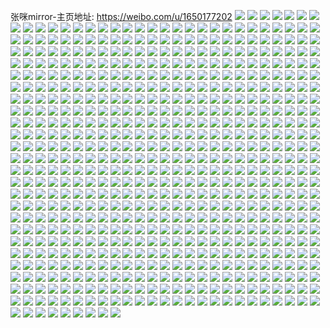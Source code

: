 张咪mirror-主页地址: https://weibo.com/u/1650177202 
![](https://wx4.sinaimg.cn/mw2000/625bb4b2gy1gant3ikqwoj21ez1w01kz.jpg) 
![](https://wx4.sinaimg.cn/mw2000/625bb4b2gy1gant3mh88pj20u01407wh.jpg) 
![](https://wx4.sinaimg.cn/mw2000/625bb4b2gy1gant3bm7nxj21o01907wj.jpg) 
![](https://wx4.sinaimg.cn/mw2000/625bb4b2gy1gant3e21v5j22tc2401kz.jpg) 
![](https://wx4.sinaimg.cn/mw2000/625bb4b2gy1gant3670hxj20u01401kx.jpg) 
![](https://wx4.sinaimg.cn/mw2000/625bb4b2gy1gant3l8vrsj22tc240e83.jpg) 
![](https://wx4.sinaimg.cn/mw2000/625bb4b2gy1gant3rhy2mj22402tchdu.jpg) 
![](https://wx4.sinaimg.cn/mw2000/625bb4b2gy1galnh8rumcj22402tcb2a.jpg) 
![](https://wx4.sinaimg.cn/mw2000/625bb4b2gy1gakn44q2a5j20u01401kx.jpg) 
![](https://wx4.sinaimg.cn/mw2000/625bb4b2gy1gakn45z1xsj20u01401kx.jpg) 
![](https://wx4.sinaimg.cn/mw2000/625bb4b2ly1gak8a4xv88j20u01407nj.jpg) 
![](https://wx4.sinaimg.cn/mw2000/625bb4b2ly1gak8a78uk4j22402tc7wi.jpg) 
![](https://wx4.sinaimg.cn/mw2000/625bb4b2ly1gaj4kv65gfj22402tcx6p.jpg) 
![](https://wx4.sinaimg.cn/mw2000/625bb4b2gy1gai5iz20ejj20u00u017c.jpg) 
![](https://wx4.sinaimg.cn/mw2000/625bb4b2gy1gai0nnxm2bj20zk1bftnn.jpg) 
![](https://wx4.sinaimg.cn/mw2000/625bb4b2gy1gai0m7nif0j21901o01kz.jpg) 
![](https://wx4.sinaimg.cn/mw2000/625bb4b2gy1gai0lwndycj21901o01ky.jpg) 
![](https://wx4.sinaimg.cn/mw2000/625bb4b2gy1gai0m0b13tj21901o01ky.jpg) 
![](https://wx4.sinaimg.cn/mw2000/625bb4b2gy1gai0mg94ogj21o0190qv5.jpg) 
![](https://wx4.sinaimg.cn/mw2000/625bb4b2gy1gai0mpg9rrj21o0190npd.jpg) 
![](https://wx4.sinaimg.cn/mw2000/625bb4b2gy1gai0n45p7mj21o0190e82.jpg) 
![](https://wx4.sinaimg.cn/mw2000/625bb4b2gy1gai0nk340fj21o0190kjm.jpg) 
![](https://wx4.sinaimg.cn/mw2000/625bb4b2gy1gai0nwzum6j20u0140kg6.jpg) 
![](https://wx4.sinaimg.cn/mw2000/625bb4b2gy1gagaksfqbxj20u00u0x1u.jpg) 
![](https://wx4.sinaimg.cn/mw2000/625bb4b2gy1gagal2ynokj22tc240x6p.jpg) 
![](https://wx4.sinaimg.cn/mw2000/625bb4b2gy1gagakmx6hfj20u00aw0vg.jpg) 
![](https://wx4.sinaimg.cn/mw2000/625bb4b2gy1gadvgoh3roj21o0190npd.jpg) 
![](https://wx4.sinaimg.cn/mw2000/625bb4b2gy1gadvgvne0fj22402tchdu.jpg) 
![](https://wx4.sinaimg.cn/mw2000/625bb4b2gy1gadvgy00fij20zk0zk4dn.jpg) 
![](https://wx4.sinaimg.cn/mw2000/625bb4b2gy1gactodlyj2j20u01t0kh0.jpg) 
![](https://wx4.sinaimg.cn/mw2000/625bb4b2gy1gactofqgjej20u01t0e6r.jpg) 
![](https://wx4.sinaimg.cn/mw2000/625bb4b2gy1gab9gy6lz9j21901904qq.jpg) 
![](https://wx4.sinaimg.cn/mw2000/625bb4b2gy1gab9gzlr4tj21901o0e82.jpg) 
![](https://wx4.sinaimg.cn/mw2000/625bb4b2gy1gab9h1zb4tj21901o0e82.jpg) 
![](https://wx4.sinaimg.cn/mw2000/625bb4b2gy1gab9h3sqvuj21901o01kz.jpg) 
![](https://wx4.sinaimg.cn/mw2000/625bb4b2gy1gab9h0nhodj20u01404qp.jpg) 
![](https://wx4.sinaimg.cn/mw2000/625bb4b2gy1gab9h5fpnqj21901o07wj.jpg) 
![](https://wx4.sinaimg.cn/mw2000/625bb4b2gy1gab9h6y9b1j21o01likjm.jpg) 
![](https://wx4.sinaimg.cn/mw2000/625bb4b2gy1gab9h9ouquj22tc240b2b.jpg) 
![](https://wx4.sinaimg.cn/mw2000/625bb4b2gy1gab9igeeclj21901o0u0y.jpg) 
![](https://wx4.sinaimg.cn/mw2000/625bb4b2gy1gaaa77bi1sj218g1o0x6p.jpg) 
![](https://wx4.sinaimg.cn/mw2000/625bb4b2gy1gaaa7eg61wj21o01907wi.jpg) 
![](https://wx4.sinaimg.cn/mw2000/625bb4b2gy1gaaa71r1moj21891o0u0x.jpg) 
![](https://wx4.sinaimg.cn/mw2000/625bb4b2gy1gaaa7qclmoj22402tchdv.jpg) 
![](https://wx4.sinaimg.cn/mw2000/625bb4b2gy1gaaa842zp1j21901904qq.jpg) 
![](https://wx4.sinaimg.cn/mw2000/625bb4b2gy1gaaa7xqrkzj21901o0kjm.jpg) 
![](https://wx4.sinaimg.cn/mw2000/625bb4b2gy1gaaa8az2osj2190190e82.jpg) 
![](https://wx4.sinaimg.cn/mw2000/625bb4b2gy1gaaa8jpe27j21901o0x6q.jpg) 
![](https://wx4.sinaimg.cn/mw2000/625bb4b2gy1gaaa8rg5b3j21901o0kjm.jpg) 
![](https://wx4.sinaimg.cn/mw2000/625bb4b2gy1gaa4qdt0sbj22402tc4qq.jpg) 
![](https://wx4.sinaimg.cn/mw2000/625bb4b2ly1ga86s9uie9j21901o01ky.jpg) 
![](https://wx4.sinaimg.cn/mw2000/625bb4b2ly1ga86sfroqkj21901o07wi.jpg) 
![](https://wx4.sinaimg.cn/mw2000/625bb4b2ly1ga6joca104j21901o0qv5.jpg) 
![](https://wx4.sinaimg.cn/mw2000/625bb4b2ly1ga4bm3q24nj20u0140nm8.jpg) 
![](https://wx4.sinaimg.cn/mw2000/625bb4b2ly1ga4bm4pao4j20u01401h2.jpg) 
![](https://wx4.sinaimg.cn/mw2000/625bb4b2ly1ga3fuabx2kj22tc240hdu.jpg) 
![](https://wx4.sinaimg.cn/mw2000/625bb4b2ly1ga3fub3qg9j21400u07wh.jpg) 
![](https://wx4.sinaimg.cn/mw2000/625bb4b2ly1ga3fucmys9j21901o07wj.jpg) 
![](https://wx4.sinaimg.cn/mw2000/625bb4b2ly1g9t80ncet2j20u01407rl.jpg) 
![](https://wx4.sinaimg.cn/mw2000/625bb4b2ly1g9rcgxxomuj22tc240b29.jpg) 
![](https://wx4.sinaimg.cn/mw2000/625bb4b2ly1g9jusvtemwj21hc140ng0.jpg) 
![](https://wx4.sinaimg.cn/mw2000/625bb4b2ly1g9jusv6zosj21bf0zkhdu.jpg) 
![](https://wx4.sinaimg.cn/mw2000/625bb4b2ly1g9hg7khd65j22402tcx6p.jpg) 
![](https://wx4.sinaimg.cn/mw2000/625bb4b2ly1g9f237x4v2j22tc240kjl.jpg) 
![](https://wx4.sinaimg.cn/mw2000/625bb4b2ly1g9f236u44uj22402wyqv6.jpg) 
![](https://wx4.sinaimg.cn/mw2000/625bb4b2ly1g9f238xhwrj22tc240qv5.jpg) 
![](https://wx4.sinaimg.cn/mw2000/625bb4b2ly1g9ditgwik5j21901o0hdv.jpg) 
![](https://wx4.sinaimg.cn/mw2000/625bb4b2ly1g9ditf42w4j21901o0hdu.jpg) 
![](https://wx4.sinaimg.cn/mw2000/625bb4b2ly1g9ditg1nxgj21901o0b2b.jpg) 
![](https://wx4.sinaimg.cn/mw2000/625bb4b2ly1g8z062drhoj21e01uo7wi.jpg) 
![](https://wx4.sinaimg.cn/mw2000/625bb4b2ly1g8e17k0uy8j22tc240u0x.jpg) 
![](https://wx4.sinaimg.cn/mw2000/625bb4b2ly1g8e17iyjtej22tc240u0x.jpg) 
![](https://wx4.sinaimg.cn/mw2000/625bb4b2ly1g8c3s38nlej20u01404n3.jpg) 
![](https://wx4.sinaimg.cn/mw2000/625bb4b2ly1g8c3s2uak7j20u0140e4v.jpg) 
![](https://wx4.sinaimg.cn/mw2000/625bb4b2ly1g8c3s44yzjj20u01404qp.jpg) 
![](https://wx4.sinaimg.cn/mw2000/625bb4b2ly1g8c3s3nr09j20u0140x1z.jpg) 
![](https://wx4.sinaimg.cn/mw2000/625bb4b2ly1g86y9vnqu9j21901o0npd.jpg) 
![](https://wx4.sinaimg.cn/mw2000/625bb4b2ly1g86y9x19h8j21901o0u0x.jpg) 
![](https://wx4.sinaimg.cn/mw2000/625bb4b2ly1g86y9y2n0fj21901o0qv5.jpg) 
![](https://wx4.sinaimg.cn/mw2000/625bb4b2ly1g86ya1rhe6j21901o01ky.jpg) 
![](https://wx4.sinaimg.cn/mw2000/625bb4b2ly1g86ya341jhj21901o04qq.jpg) 
![](https://wx4.sinaimg.cn/mw2000/625bb4b2ly1g86ya4pmjhj23y82yokjm.jpg) 
![](https://wx4.sinaimg.cn/mw2000/625bb4b2ly1g7e6657um1j20u01401af.jpg) 
![](https://wx4.sinaimg.cn/mw2000/625bb4b2ly1g7e6661546j20u01404hk.jpg) 
![](https://wx4.sinaimg.cn/mw2000/625bb4b2ly1g7e666rgq4j20u0140h3p.jpg) 
![](https://wx4.sinaimg.cn/mw2000/625bb4b2ly1g7e67uan66j20ro14r4lx.jpg) 
![](https://wx4.sinaimg.cn/mw2000/625bb4b2ly1g7e67va99lj20ro14zhdg.jpg) 
![](https://wx4.sinaimg.cn/mw2000/625bb4b2ly1g7e67xseijj20ro150tz4.jpg) 
![](https://wx4.sinaimg.cn/mw2000/625bb4b2ly1g7e67w7u2bj20ro1501kx.jpg) 
![](https://wx4.sinaimg.cn/mw2000/625bb4b2ly1g7e67x1gamj20ro0i512i.jpg) 
![](https://wx4.sinaimg.cn/mw2000/625bb4b2ly1g7e67yej2ij20ro0i1qf9.jpg) 
![](https://wx4.sinaimg.cn/mw2000/625bb4b2ly1g7e67z1prwj20ro14xx19.jpg) 
![](https://wx4.sinaimg.cn/mw2000/625bb4b2ly1g7e6809zlrj20rh0i2amo.jpg) 
![](https://wx4.sinaimg.cn/mw2000/625bb4b2ly1g7e67zmb6lj20u01t0h19.jpg) 
![](https://wx4.sinaimg.cn/mw2000/625bb4b2ly1g7m6kh0jqaj22402tce81.jpg) 
![](https://wx4.sinaimg.cn/mw2000/625bb4b2gy1g7cq7nshqcj21901o0qv5.jpg) 
![](https://wx4.sinaimg.cn/mw2000/625bb4b2gy1g7cq7mmz4lj21901o0u0x.jpg) 
![](https://wx4.sinaimg.cn/mw2000/625bb4b2gy1g7cq7ivov3j21901o0u0x.jpg) 
![](https://wx4.sinaimg.cn/mw2000/625bb4b2gy1g7cq7p9545j21901o0u0x.jpg) 
![](https://wx4.sinaimg.cn/mw2000/625bb4b2gy1g7cq7f6092j22tc240npe.jpg) 
![](https://wx4.sinaimg.cn/mw2000/625bb4b2gy1g7cq7h86kcj21901o0qv5.jpg) 
![](https://wx4.sinaimg.cn/mw2000/625bb4b2gy1g7cq7l7puvj21901o0u0x.jpg) 
![](https://wx4.sinaimg.cn/mw2000/625bb4b2gy1g7cq7qhbo4j21o0190u0x.jpg) 
![](https://wx4.sinaimg.cn/mw2000/625bb4b2gy1g7cq7txdgxj22tc2407wl.jpg) 
![](https://wx4.sinaimg.cn/mw2000/625bb4b2gy1g7btq1lmj5j20u0140nm1.jpg) 
![](https://wx4.sinaimg.cn/mw2000/625bb4b2gy1g7bvktqfvij20u01404na.jpg) 
![](https://wx4.sinaimg.cn/mw2000/625bb4b2gy1g7bkvnxghsj21901o0u0x.jpg) 
![](https://wx4.sinaimg.cn/mw2000/625bb4b2gy1g7bkvrbihlj20ku0rswxc.jpg) 
![](https://wx4.sinaimg.cn/mw2000/625bb4b2gy1g7bkvv1tq1j22402tc7wj.jpg) 
![](https://wx4.sinaimg.cn/mw2000/625bb4b2gy1g7bkvzmzssj22402tc4qr.jpg) 
![](https://wx4.sinaimg.cn/mw2000/625bb4b2gy1g7bkvq8802j21901o0qv5.jpg) 
![](https://wx4.sinaimg.cn/mw2000/625bb4b2gy1g7bkw3ypq7j22402tcx6q.jpg) 
![](https://wx4.sinaimg.cn/mw2000/625bb4b2ly1g6qtqvgysoj22402tcnpd.jpg) 
![](https://wx4.sinaimg.cn/mw2000/625bb4b2ly1g5xx3huq3ij22tc240npe.jpg) 
![](https://wx4.sinaimg.cn/mw2000/625bb4b2ly1g4w43o8rg7j20u01407sj.jpg) 
![](https://wx4.sinaimg.cn/mw2000/625bb4b2ly1g4q2io5htrj218g1o0e81.jpg) 
![](https://wx4.sinaimg.cn/mw2000/625bb4b2ly1g4pm8yx6wuj22402tcu0x.jpg) 
![](https://wx4.sinaimg.cn/mw2000/625bb4b2gy1g4ouujvzjzj22402tc1ky.jpg) 
![](https://wx4.sinaimg.cn/mw2000/625bb4b2gy1g4mx5fdwxkj20u0140ne4.jpg) 
![](https://wx4.sinaimg.cn/mw2000/625bb4b2gy1g4mx5jesqej20u0140x69.jpg) 
![](https://wx4.sinaimg.cn/mw2000/625bb4b2gy1g4johgmjxmj21o0190e82.jpg) 
![](https://wx4.sinaimg.cn/mw2000/625bb4b2gy1g4johmncgkj21o0190u0y.jpg) 
![](https://wx4.sinaimg.cn/mw2000/625bb4b2gy1g4johyeq8tj21o0190qv5.jpg) 
![](https://wx4.sinaimg.cn/mw2000/625bb4b2gy1g4joif7wyzj21o0190npd.jpg) 
![](https://wx4.sinaimg.cn/mw2000/625bb4b2gy1g4joivl9iwj22tc2407wi.jpg) 
![](https://wx4.sinaimg.cn/mw2000/625bb4b2gy1g4jojq9yyej21o0190x6p.jpg) 
![](https://wx4.sinaimg.cn/mw2000/625bb4b2gy1g4kgwvssfwj22tc240kjl.jpg) 
![](https://wx4.sinaimg.cn/mw2000/625bb4b2gy1g4kgx4j06bj20u01407ss.jpg) 
![](https://wx4.sinaimg.cn/mw2000/625bb4b2gy1g4joizh9sjj20u0140nd4.jpg) 
![](https://wx4.sinaimg.cn/mw2000/625bb4b2gy1g4jceg5epsj21901o0x6p.jpg) 
![](https://wx4.sinaimg.cn/mw2000/625bb4b2gy1g4j37zo6t9j22402tckjl.jpg) 
![](https://wx4.sinaimg.cn/mw2000/625bb4b2gy1g4j381u2rgj20u0140wzd.jpg) 
![](https://wx4.sinaimg.cn/mw2000/625bb4b2gy1g4i9c9xukzj22tc2407wi.jpg) 
![](https://wx4.sinaimg.cn/mw2000/625bb4b2gy1g4h36upc8oj21400u0tch.jpg) 
![](https://wx4.sinaimg.cn/mw2000/625bb4b2gy1g4h36vd37fj21400u041y.jpg) 
![](https://wx4.sinaimg.cn/mw2000/625bb4b2gy1g4h370igt7j21901o0kjm.jpg) 
![](https://wx4.sinaimg.cn/mw2000/625bb4b2gy1g4h37256sjj20u01407ss.jpg) 
![](https://wx4.sinaimg.cn/mw2000/625bb4b2gy1g4h379jy6kj20u0140tfq.jpg) 
![](https://wx4.sinaimg.cn/mw2000/625bb4b2gy1g4h376nvdoj22402tcqv5.jpg) 
![](https://wx4.sinaimg.cn/mw2000/625bb4b2gy1g4fy5dhrmej21o0190x6p.jpg) 
![](https://wx4.sinaimg.cn/mw2000/625bb4b2gy1g4fy5hfe5zj21o0190u0x.jpg) 
![](https://wx4.sinaimg.cn/mw2000/625bb4b2gy1g4fy5o5221j22tc240npe.jpg) 
![](https://wx4.sinaimg.cn/mw2000/625bb4b2gy1g4fy2666qmj21o0190npd.jpg) 
![](https://wx4.sinaimg.cn/mw2000/625bb4b2gy1g4gpq9478tj21o0190u0x.jpg) 
![](https://wx4.sinaimg.cn/mw2000/625bb4b2gy1g4gpqd95kjj23402c07wi.jpg) 
![](https://wx4.sinaimg.cn/mw2000/625bb4b2gy1g4gpqs8kujj22yo3y8qv9.jpg) 
![](https://wx4.sinaimg.cn/mw2000/625bb4b2gy1g4gpr2gmauj22tc2404qr.jpg) 
![](https://wx4.sinaimg.cn/mw2000/625bb4b2gy1g4gpukhlanj22tc240u0z.jpg) 
![](https://wx4.sinaimg.cn/mw2000/625bb4b2ly1g4ezs251q8j22402tc1ky.jpg) 
![](https://wx4.sinaimg.cn/mw2000/625bb4b2ly1g4em5cz0p1j21400u0dlb.jpg) 
![](https://wx4.sinaimg.cn/mw2000/625bb4b2ly1g454x49z7vj21o0190e3z.jpg) 
![](https://wx4.sinaimg.cn/mw2000/625bb4b2ly1g454x4mwsij20u01t0wjl.jpg) 
![](https://wx4.sinaimg.cn/mw2000/625bb4b2ly1g420rkbi08j20u0140qnt.jpg) 
![](https://wx4.sinaimg.cn/mw2000/625bb4b2ly1g420rmyx3fj22tc240u0y.jpg) 
![](https://wx4.sinaimg.cn/mw2000/625bb4b2ly1g3zfymtjn8j22402tcnpe.jpg) 
![](https://wx4.sinaimg.cn/mw2000/625bb4b2ly1g3xdoghtd6j21o0190b2a.jpg) 
![](https://wx4.sinaimg.cn/mw2000/625bb4b2ly1g3xdok1tezj21901o04qq.jpg) 
![](https://wx4.sinaimg.cn/mw2000/625bb4b2ly1g3qdb1et5fj22402tckjn.jpg) 
![](https://wx4.sinaimg.cn/mw2000/625bb4b2ly1g3nsmfjy3tj20u0140too.jpg) 
![](https://wx4.sinaimg.cn/mw2000/625bb4b2ly1g3lw1l5rm4j21901o0kjl.jpg) 
![](https://wx4.sinaimg.cn/mw2000/625bb4b2ly1g3lw1mcoggj21901o0kjl.jpg) 
![](https://wx4.sinaimg.cn/mw2000/625bb4b2ly1g3lw1nd2omj21hc0u049z.jpg) 
![](https://wx4.sinaimg.cn/mw2000/625bb4b2ly1g3lw1nsf18j21hc0u0ds4.jpg) 
![](https://wx4.sinaimg.cn/mw2000/625bb4b2ly1g3i9jclrodj20u0140nog.jpg) 
![](https://wx4.sinaimg.cn/mw2000/625bb4b2ly1g3i9jd3i1pj20u01401kx.jpg) 
![](https://wx4.sinaimg.cn/mw2000/625bb4b2ly1g3i0huxixjj22402tcu0x.jpg) 
![](https://wx4.sinaimg.cn/mw2000/625bb4b2ly1g3i0f7a9njj20u01401kx.jpg) 
![](https://wx4.sinaimg.cn/mw2000/625bb4b2ly1g36lnak5thj20u01401kx.jpg) 
![](https://wx4.sinaimg.cn/mw2000/625bb4b2ly1g36ln9yzf0j20u01407ud.jpg) 
![](https://wx4.sinaimg.cn/mw2000/625bb4b2ly1g30w1krmr2j21901o0npd.jpg) 
![](https://wx4.sinaimg.cn/mw2000/625bb4b2ly1g30w1m8989j21901o0qv5.jpg) 
![](https://wx4.sinaimg.cn/mw2000/625bb4b2ly1g30mr97ucbj20u01401kn.jpg) 
![](https://wx4.sinaimg.cn/mw2000/625bb4b2ly1g30mr9x6wuj20u01401kx.jpg) 
![](https://wx4.sinaimg.cn/mw2000/625bb4b2ly1g2zthj8czsj20u01401kx.jpg) 
![](https://wx4.sinaimg.cn/mw2000/625bb4b2ly1g2zthkmhiqj20u0140kiu.jpg) 
![](https://wx4.sinaimg.cn/mw2000/625bb4b2ly1g2ys0f07b8j21400u01kx.jpg) 
![](https://wx4.sinaimg.cn/mw2000/625bb4b2ly1g2ys0jyj4ij22c0340b2c.jpg) 
![](https://wx4.sinaimg.cn/mw2000/625bb4b2ly1g2ys0i0bn3j21o0190e82.jpg) 
![](https://wx4.sinaimg.cn/mw2000/625bb4b2ly1g2ys0l362bj21w01f3e81.jpg) 
![](https://wx4.sinaimg.cn/mw2000/625bb4b2ly1g2ygjtpy46j21400u0e3a.jpg) 
![](https://wx4.sinaimg.cn/mw2000/625bb4b2ly1g2w62caev6j21901o0hdv.jpg) 
![](https://wx4.sinaimg.cn/mw2000/625bb4b2ly1g2w62gbzu3j23402c0e83.jpg) 
![](https://wx4.sinaimg.cn/mw2000/625bb4b2ly1g2w62h7w3tj21400u0n4k.jpg) 
![](https://wx4.sinaimg.cn/mw2000/625bb4b2ly1g2w62gxe3nj20u00u0q7w.jpg) 
![](https://wx4.sinaimg.cn/mw2000/625bb4b2ly1g2w62hg0f4j21400u0n3n.jpg) 
![](https://wx4.sinaimg.cn/mw2000/625bb4b2ly1g2w62l5xqdj23402c01l1.jpg) 
![](https://wx4.sinaimg.cn/mw2000/625bb4b2ly1g2jq9s7nrqj20u01401kl.jpg) 
![](https://wx4.sinaimg.cn/mw2000/625bb4b2ly1g2jq9spoubj20u01t0doa.jpg) 
![](https://wx4.sinaimg.cn/mw2000/625bb4b2ly1g2jqc4i70gj20u00d3772.jpg) 
![](https://wx4.sinaimg.cn/mw2000/625bb4b2ly1g2jjgl4ewmj20u01401kx.jpg) 
![](https://wx4.sinaimg.cn/mw2000/625bb4b2ly1g2f1kasojqj21901o0e82.jpg) 
![](https://wx4.sinaimg.cn/mw2000/625bb4b2ly1g2f1kdf0c5j21o0190hdu.jpg) 
![](https://wx4.sinaimg.cn/mw2000/625bb4b2ly1g2f1kfo2gvj21o01907wi.jpg) 
![](https://wx4.sinaimg.cn/mw2000/625bb4b2ly1g2f1khlsvbj21o01904qq.jpg) 
![](https://wx4.sinaimg.cn/mw2000/625bb4b2ly1g2czv1bhrvj22402tcnpd.jpg) 
![](https://wx4.sinaimg.cn/mw2000/625bb4b2ly1g2cogmwr4kj20u01401kx.jpg) 
![](https://wx4.sinaimg.cn/mw2000/625bb4b2ly1g2cognydgqj22tc240u0x.jpg) 
![](https://wx4.sinaimg.cn/mw2000/625bb4b2ly1g29581s1kvj20u0140ql7.jpg) 
![](https://wx4.sinaimg.cn/mw2000/625bb4b2ly1g29597tmtaj20u0140grh.jpg) 
![](https://wx4.sinaimg.cn/mw2000/625bb4b2gy1g249mnpo6nj22c0340u0y.jpg) 
![](https://wx4.sinaimg.cn/mw2000/625bb4b2gy1g249mrwfypj23402c0npe.jpg) 
![](https://wx4.sinaimg.cn/mw2000/625bb4b2gy1g249mjhusyj20qq0hswfy.jpg) 
![](https://wx4.sinaimg.cn/mw2000/625bb4b2gy1g2026gw9qmj21o0190npd.jpg) 
![](https://wx4.sinaimg.cn/mw2000/625bb4b2gy1g2027tn10bj22402tcnpf.jpg) 
![](https://wx4.sinaimg.cn/mw2000/625bb4b2ly1g1zpg0xw01j21901o0b2a.jpg) 
![](https://wx4.sinaimg.cn/mw2000/625bb4b2ly1g1zpfy4cj3j21o0190qv5.jpg) 
![](https://wx4.sinaimg.cn/mw2000/625bb4b2ly1g1zpfzgnt5j21o0190u0x.jpg) 
![](https://wx4.sinaimg.cn/mw2000/625bb4b2ly1g1zpg1jadpj21400u0wwe.jpg) 
![](https://wx4.sinaimg.cn/mw2000/625bb4b2ly1g1z1xjqmtmj21400u0e7s.jpg) 
![](https://wx4.sinaimg.cn/mw2000/625bb4b2ly1g1yvq3bswej21400u0avm.jpg) 
![](https://wx4.sinaimg.cn/mw2000/625bb4b2ly1g1yd7impgcj21400u07p9.jpg) 
![](https://wx4.sinaimg.cn/mw2000/625bb4b2ly1g1yd7jadosj20u0140qul.jpg) 
![](https://wx4.sinaimg.cn/mw2000/625bb4b2ly1g1s9yeyjlvj20rs15o000.jpg) 
![](https://wx4.sinaimg.cn/mw2000/625bb4b2ly1g1rs1cuf0pj22402tc1ky.jpg) 
![](https://wx4.sinaimg.cn/mw2000/625bb4b2ly1g1nh3leoj8j21hc0zke81.jpg) 
![](https://wx4.sinaimg.cn/mw2000/625bb4b2ly1g1nh3m77n3j21hc0zkb29.jpg) 
![](https://wx4.sinaimg.cn/mw2000/625bb4b2ly1g1nh3mttgxj21hc0zknow.jpg) 
![](https://wx4.sinaimg.cn/mw2000/625bb4b2ly1g1nh3n8sncj21hc0zktz1.jpg) 
![](https://wx4.sinaimg.cn/mw2000/625bb4b2ly1g1nh4jdtlmj21hc280kjl.jpg) 
![](https://wx4.sinaimg.cn/mw2000/625bb4b2ly1g1nh3nljstj21hc0zkwy6.jpg) 
![](https://wx4.sinaimg.cn/mw2000/625bb4b2ly1g1nh3o2zi6j21hc0zkx17.jpg) 
![](https://wx4.sinaimg.cn/mw2000/625bb4b2ly1g1nh3ohabwj21hc0zknid.jpg) 
![](https://wx4.sinaimg.cn/mw2000/625bb4b2ly1g1nh3oxip1j21hc0zk1f0.jpg) 
![](https://wx4.sinaimg.cn/mw2000/625bb4b2ly1g1lady50gtj20u0140e2t.jpg) 
![](https://wx4.sinaimg.cn/mw2000/625bb4b2ly1g1lae11w20j22tc240u0y.jpg) 
![](https://wx4.sinaimg.cn/mw2000/625bb4b2ly1g1ladzk4vnj22tc2407wj.jpg) 
![](https://wx4.sinaimg.cn/mw2000/625bb4b2ly1g1f845rhi6j21901o0e82.jpg) 
![](https://wx4.sinaimg.cn/mw2000/625bb4b2ly1g1f848vo20j21901o0hdu.jpg) 
![](https://wx4.sinaimg.cn/mw2000/625bb4b2ly1g1f84as78fj21o0190qv5.jpg) 
![](https://wx4.sinaimg.cn/mw2000/625bb4b2ly1g1cyuwkrzqj22o03k0qv7.jpg) 
![](https://wx4.sinaimg.cn/mw2000/625bb4b2ly1g1bitk9o6sj21o0190kjm.jpg) 
![](https://wx4.sinaimg.cn/mw2000/625bb4b2ly1g18c0zrpw4j21400u0tw0.jpg) 
![](https://wx4.sinaimg.cn/mw2000/625bb4b2ly1g18c10b75ij21400u0x5z.jpg) 
![](https://wx4.sinaimg.cn/mw2000/625bb4b2ly1g18c114547j21o01o07wh.jpg) 
![](https://wx4.sinaimg.cn/mw2000/625bb4b2ly1g117ecnza3j21o0190u0x.jpg) 
![](https://wx4.sinaimg.cn/mw2000/625bb4b2ly1g117eew68pj21o0190qv5.jpg) 
![](https://wx4.sinaimg.cn/mw2000/625bb4b2ly1g117efkewfj218g0xc1kx.jpg) 
![](https://wx4.sinaimg.cn/mw2000/625bb4b2gy1g0v9f7nsj0j21hc0zke81.jpg) 
![](https://wx4.sinaimg.cn/mw2000/625bb4b2gy1g0v9f8nb0sj21hc0zk7wh.jpg) 
![](https://wx4.sinaimg.cn/mw2000/625bb4b2gy1g0v9f9fkssj21hc0zk7wh.jpg) 
![](https://wx4.sinaimg.cn/mw2000/625bb4b2gy1g0v9fa5cmmj21401o0npd.jpg) 
![](https://wx4.sinaimg.cn/mw2000/625bb4b2gy1g0v9fb3pz3j21hc0zkkjl.jpg) 
![](https://wx4.sinaimg.cn/mw2000/625bb4b2ly1g0u27l5qzxj21400u0b29.jpg) 
![](https://wx4.sinaimg.cn/mw2000/625bb4b2ly1g0u27m0o3oj21400u0x5f.jpg) 
![](https://wx4.sinaimg.cn/mw2000/625bb4b2ly1g0u27nv7awj21o0190kjl.jpg) 
![](https://wx4.sinaimg.cn/mw2000/625bb4b2ly1g0ssyvnumvj22402tcx6q.jpg) 
![](https://wx4.sinaimg.cn/mw2000/625bb4b2ly1g0sbsl6x6gj21901o04qq.jpg) 
![](https://wx4.sinaimg.cn/mw2000/625bb4b2ly1g0sbsrkqflj21901o04qq.jpg) 
![](https://wx4.sinaimg.cn/mw2000/625bb4b2ly1g0sbsx7bynj21901o04qq.jpg) 
![](https://wx4.sinaimg.cn/mw2000/625bb4b2ly1g0n76figgkj22402tcqv5.jpg) 
![](https://wx4.sinaimg.cn/mw2000/625bb4b2gy1g0jor2gvfaj21400u01kx.jpg) 
![](https://wx4.sinaimg.cn/mw2000/625bb4b2gy1g0jor3muyjj21400u04qd.jpg) 
![](https://wx4.sinaimg.cn/mw2000/625bb4b2gy1g0jor4sj6xj21400u01kx.jpg) 
![](https://wx4.sinaimg.cn/mw2000/625bb4b2gy1g0hn97x8zpj218g0xc1kx.jpg) 
![](https://wx4.sinaimg.cn/mw2000/625bb4b2gy1g0hn9d9vvaj21o0190x6q.jpg) 
![](https://wx4.sinaimg.cn/mw2000/625bb4b2gy1g0hn99gdw2j20xc18g1kx.jpg) 
![](https://wx4.sinaimg.cn/mw2000/625bb4b2gy1g0gjnl8lyej20u0140ano.jpg) 
![](https://wx4.sinaimg.cn/mw2000/625bb4b2gy1g0gjnll0m9j20u0140dzs.jpg) 
![](https://wx4.sinaimg.cn/mw2000/625bb4b2gy1g05xcsclarj21o0190qv5.jpg) 
![](https://wx4.sinaimg.cn/mw2000/625bb4b2gy1g05xctq7nqj21901o01ky.jpg) 
![](https://wx4.sinaimg.cn/mw2000/625bb4b2ly1g03rr5cxq8j20u00u0acc.jpg) 
![](https://wx4.sinaimg.cn/mw2000/625bb4b2ly1g03rr5z01mj21o0190qv5.jpg) 
![](https://wx4.sinaimg.cn/mw2000/625bb4b2ly1fzxrma56b6j22402tchdu.jpg) 
![](https://wx4.sinaimg.cn/mw2000/625bb4b2ly1fzuexxcnqpj21901o0qv5.jpg) 
![](https://wx4.sinaimg.cn/mw2000/625bb4b2gy1fzr6bo2mk7j21901o0x6p.jpg) 
![](https://wx4.sinaimg.cn/mw2000/625bb4b2gy1fzr6bpk3m7j21901o0x6p.jpg) 
![](https://wx4.sinaimg.cn/mw2000/625bb4b2gy1fzr6br5vqkj21o0190qv5.jpg) 
![](https://wx4.sinaimg.cn/mw2000/625bb4b2gy1fzpztzljzkj21400u01k9.jpg) 
![](https://wx4.sinaimg.cn/mw2000/625bb4b2gy1fzpzu1cro8j20u00u0qnh.jpg) 
![](https://wx4.sinaimg.cn/mw2000/625bb4b2gy1fzpzu00rhyj21400u04qj.jpg) 
![](https://wx4.sinaimg.cn/mw2000/625bb4b2gy1fzpzu0ufsij21nz1atb2a.jpg) 
![](https://wx4.sinaimg.cn/mw2000/625bb4b2gy1fzpksz437jj20u01404qp.jpg) 
![](https://wx4.sinaimg.cn/mw2000/625bb4b2gy1fzpkt0d3iaj20u01407rn.jpg) 
![](https://wx4.sinaimg.cn/mw2000/625bb4b2gy1fzpkt1yus2j2140140qv5.jpg) 
![](https://wx4.sinaimg.cn/mw2000/625bb4b2gy1fzpkt31zqcj21901o0hdu.jpg) 
![](https://wx4.sinaimg.cn/mw2000/625bb4b2gy1fzpkt4gvy2j23k02o0x6s.jpg) 
![](https://wx4.sinaimg.cn/mw2000/625bb4b2gy1fzomkxn18ej21o01907wi.jpg) 
![](https://wx4.sinaimg.cn/mw2000/625bb4b2gy1fzomkykdc5j21o01904qq.jpg) 
![](https://wx4.sinaimg.cn/mw2000/625bb4b2gy1fzomkzjpzxj21o01907wi.jpg) 
![](https://wx4.sinaimg.cn/mw2000/625bb4b2ly1fzg8ircf1uj21o0190u0y.jpg) 
![](https://wx4.sinaimg.cn/mw2000/625bb4b2ly1fzg8ivsy14j21o0190hdu.jpg) 
![](https://wx4.sinaimg.cn/mw2000/625bb4b2ly1fzg8iysovxj21o0190u0y.jpg) 
![](https://wx4.sinaimg.cn/mw2000/625bb4b2ly1fzg8j0vb7ij21o0190x6p.jpg) 
![](https://wx4.sinaimg.cn/mw2000/625bb4b2ly1fzg8j316mwj21901o0hdu.jpg) 
![](https://wx4.sinaimg.cn/mw2000/625bb4b2ly1fzg8j5ps85j21o01907wi.jpg) 
![](https://wx4.sinaimg.cn/mw2000/625bb4b2ly1fzboaynysaj21901o0kjl.jpg) 
![](https://wx4.sinaimg.cn/mw2000/625bb4b2ly1fzboazp8r4j21o01901ky.jpg) 
![](https://wx4.sinaimg.cn/mw2000/625bb4b2ly1fzb1hswkqbj20xc18gb29.jpg) 
![](https://wx4.sinaimg.cn/mw2000/625bb4b2ly1fz8g4638z4j20u00u04j8.jpg) 
![](https://wx4.sinaimg.cn/mw2000/625bb4b2ly1fz62rkb4klj20u00u0qjk.jpg) 
![](https://wx4.sinaimg.cn/mw2000/625bb4b2ly1fz62rlggnmj22402tckjm.jpg) 
![](https://wx4.sinaimg.cn/mw2000/625bb4b2ly1fz3r7z97jaj215o0rsqkz.jpg) 
![](https://wx4.sinaimg.cn/mw2000/625bb4b2ly1fz2xtoc1zaj20u014019n.jpg) 
![](https://wx4.sinaimg.cn/mw2000/625bb4b2ly1fz2xttb5ltj20u0140180.jpg) 
![](https://wx4.sinaimg.cn/mw2000/625bb4b2ly1fz2cnzba01j20u00u01de.jpg) 
![](https://wx4.sinaimg.cn/mw2000/625bb4b2ly1fz2cnx3yoij20u00u0nj3.jpg) 
![](https://wx4.sinaimg.cn/mw2000/625bb4b2ly1fz2cnyc5gaj20u00u0x0y.jpg) 
![](https://wx4.sinaimg.cn/mw2000/625bb4b2ly1fz1ok0nfpoj22c0340qvh.jpg) 
![](https://wx4.sinaimg.cn/mw2000/625bb4b2ly1fz1ok963hij22c03407wt.jpg) 
![](https://wx4.sinaimg.cn/mw2000/625bb4b2ly1fz1oek0abrj21o0190kjm.jpg) 
![](https://wx4.sinaimg.cn/mw2000/625bb4b2ly1fz1oen70qmj21o0190x6q.jpg) 
![](https://wx4.sinaimg.cn/mw2000/625bb4b2ly1fyteknjrpuj22801hcqv6.jpg) 
![](https://wx4.sinaimg.cn/mw2000/625bb4b2ly1fytekuk3rej22801hcqv6.jpg) 
![](https://wx4.sinaimg.cn/mw2000/625bb4b2ly1fytekquupvj22801hcnpd.jpg) 
![](https://wx4.sinaimg.cn/mw2000/625bb4b2ly1fytekobvvvj22801hce82.jpg) 
![](https://wx4.sinaimg.cn/mw2000/625bb4b2ly1fytekoyn3nj22801hcnpd.jpg) 
![](https://wx4.sinaimg.cn/mw2000/625bb4b2ly1fytekpk5nij22801hcnpd.jpg) 
![](https://wx4.sinaimg.cn/mw2000/625bb4b2ly1fyteks2msdj21hc280e81.jpg) 
![](https://wx4.sinaimg.cn/mw2000/625bb4b2ly1fyteksspn0j22801hcu0x.jpg) 
![](https://wx4.sinaimg.cn/mw2000/625bb4b2ly1fytektrlikj22801hckjm.jpg) 
![](https://wx4.sinaimg.cn/mw2000/625bb4b2ly1fytegebw3zj20u0140qq5.jpg) 
![](https://wx4.sinaimg.cn/mw2000/625bb4b2ly1fytegf8474j20u01407qm.jpg) 
![](https://wx4.sinaimg.cn/mw2000/625bb4b2gy1fyopf0ua5nj21901o0e82.jpg) 
![](https://wx4.sinaimg.cn/mw2000/625bb4b2gy1fyopf3qglfj21901o0u0x.jpg) 
![](https://wx4.sinaimg.cn/mw2000/625bb4b2gy1fyopf85ryjj21901o07wi.jpg) 
![](https://wx4.sinaimg.cn/mw2000/625bb4b2gy1fyopfbe8aoj21901o0kjm.jpg) 
![](https://wx4.sinaimg.cn/mw2000/625bb4b2gy1fyopfencnfj21901o0x6p.jpg) 
![](https://wx4.sinaimg.cn/mw2000/625bb4b2gy1fyopfiyhkdj21901o01ky.jpg) 
![](https://wx4.sinaimg.cn/mw2000/625bb4b2gy1fyopfmitedj21901o01ky.jpg) 
![](https://wx4.sinaimg.cn/mw2000/625bb4b2gy1fyopfp9lrwj21901o04qq.jpg) 
![](https://wx4.sinaimg.cn/mw2000/625bb4b2gy1fyopfskqi5j21901o04qq.jpg) 
![](https://wx4.sinaimg.cn/mw2000/625bb4b2gy1fymevhy0tlj21901o0x6p.jpg) 
![](https://wx4.sinaimg.cn/mw2000/625bb4b2gy1fymevkkcfaj21901o0qv5.jpg) 
![](https://wx4.sinaimg.cn/mw2000/625bb4b2gy1fymevoe3n6j20u0140kit.jpg) 
![](https://wx4.sinaimg.cn/mw2000/625bb4b2gy1fymevu87w8j218n1o0hdt.jpg) 
![](https://wx4.sinaimg.cn/mw2000/625bb4b2gy1fymevrfxuzj21901o0000.jpg) 
![](https://wx4.sinaimg.cn/mw2000/625bb4b2gy1fylm6lxmutj21901o0b2a.jpg) 
![](https://wx4.sinaimg.cn/mw2000/625bb4b2gy1fylm7hspwbj21901o01ky.jpg) 
![](https://wx4.sinaimg.cn/mw2000/625bb4b2ly1fykac30f0pj20u0140799.jpg) 
![](https://wx4.sinaimg.cn/mw2000/625bb4b2ly1fykac9j1csj20u0140gpt.jpg) 
![](https://wx4.sinaimg.cn/mw2000/625bb4b2ly1fyiw20cfqhj20u00u018q.jpg) 
![](https://wx4.sinaimg.cn/mw2000/625bb4b2ly1fy0svwbgrej20xc18e1ky.jpg) 
![](https://wx4.sinaimg.cn/mw2000/625bb4b2ly1fxwzk7amj1j218g0xa1ky.jpg) 
![](https://wx4.sinaimg.cn/mw2000/625bb4b2ly1fxwzktb19jj22c02c0b2g.jpg) 
![](https://wx4.sinaimg.cn/mw2000/625bb4b2ly1fxwzku4hodj20rs0rs41e.jpg) 
![](https://wx4.sinaimg.cn/mw2000/625bb4b2ly1fwzwts30e7j20qo0qotkc.jpg) 
![](https://wx4.sinaimg.cn/mw2000/625bb4b2ly1fwzwtsvc81j20qo0qo7ec.jpg) 
![](https://wx4.sinaimg.cn/mw2000/625bb4b2ly1fwzwttiu08j20qo0qodqf.jpg) 
![](https://wx4.sinaimg.cn/mw2000/625bb4b2ly1fwydfg0si9j20qo0zkwns.jpg) 
![](https://wx4.sinaimg.cn/mw2000/625bb4b2ly1fwydff26rdj20qo0zkdnt.jpg) 
![](https://wx4.sinaimg.cn/mw2000/625bb4b2ly1fwwdihzfsfj22bc1jl7wh.jpg) 
![](https://wx4.sinaimg.cn/mw2000/625bb4b2ly1fwwdigyx03j22bc1ave81.jpg) 
![](https://wx4.sinaimg.cn/mw2000/625bb4b2ly1fwwdiiwq1zj22bc1avnf8.jpg) 
![](https://wx4.sinaimg.cn/mw2000/625bb4b2ly1fwwdik7bi6j22bc1jl4qp.jpg) 
![](https://wx4.sinaimg.cn/mw2000/625bb4b2ly1fwwdikuqndj22bc1jl4qp.jpg) 
![](https://wx4.sinaimg.cn/mw2000/625bb4b2ly1fwwdim021yj22bc1jl1kx.jpg) 
![](https://wx4.sinaimg.cn/mw2000/625bb4b2ly1fwwdink9ykj22bc1jlb29.jpg) 
![](https://wx4.sinaimg.cn/mw2000/625bb4b2ly1fwwdiofgfbj22bc1avnpe.jpg) 
![](https://wx4.sinaimg.cn/mw2000/625bb4b2ly1fwwdipt2t4j22bc1avkjm.jpg) 
![](https://wx4.sinaimg.cn/mw2000/625bb4b2ly1fwtesvyfudj22c0340x6v.jpg) 
![](https://wx4.sinaimg.cn/mw2000/625bb4b2ly1fwtesqfs9sj22c0340x6v.jpg) 
![](https://wx4.sinaimg.cn/mw2000/625bb4b2ly1fwtet025n8j23402c0u12.jpg) 
![](https://wx4.sinaimg.cn/mw2000/625bb4b2ly1fwtet37xxjj23402c0hdz.jpg) 
![](https://wx4.sinaimg.cn/mw2000/625bb4b2ly1fwtet6g2y0j22c0340x6v.jpg) 
![](https://wx4.sinaimg.cn/mw2000/625bb4b2ly1fwtet9rk6zj22c0340b2f.jpg) 
![](https://wx4.sinaimg.cn/mw2000/625bb4b2ly1fwsq5l4fqbj20zk0qoqav.jpg) 
![](https://wx4.sinaimg.cn/mw2000/625bb4b2ly1fwsq5kre30j20qo0zkwon.jpg) 
![](https://wx4.sinaimg.cn/mw2000/625bb4b2ly1fwq9zanpq5j20qo0zk7fb.jpg) 
![](https://wx4.sinaimg.cn/mw2000/625bb4b2ly1fwq9zbbcbkj20qo0zkk5v.jpg) 
![](https://wx4.sinaimg.cn/mw2000/625bb4b2ly1fwq9zbz4ulj20qo0zk4aa.jpg) 
![](https://wx4.sinaimg.cn/mw2000/625bb4b2ly1fwq9zcfhh4j20vi0umjys.jpg) 
![](https://wx4.sinaimg.cn/mw2000/625bb4b2ly1fwq9zfnhrnj22c0340x6w.jpg) 
![](https://wx4.sinaimg.cn/mw2000/625bb4b2ly1fwq9zjul9cj22c03407wp.jpg) 
![](https://wx4.sinaimg.cn/mw2000/625bb4b2ly1fwq9zl1wzij20qo0zkwrp.jpg) 
![](https://wx4.sinaimg.cn/mw2000/625bb4b2ly1fwq9za46y6j20qo0zk4b5.jpg) 
![](https://wx4.sinaimg.cn/mw2000/625bb4b2ly1fwq9zlk6ncj20qo0zkwqr.jpg) 
![](https://wx4.sinaimg.cn/mw2000/625bb4b2ly1fwp0y6qnf3j22c02c04fy.jpg) 
![](https://wx4.sinaimg.cn/mw2000/625bb4b2ly1fwp0y02dx1j20zk0qogv2.jpg) 
![](https://wx4.sinaimg.cn/mw2000/625bb4b2ly1fwp0y0lzy1j20zk0qon6t.jpg) 
![](https://wx4.sinaimg.cn/mw2000/625bb4b2ly1fwp0y16r1bj20zk0qoqgt.jpg) 
![](https://wx4.sinaimg.cn/mw2000/625bb4b2ly1fwp0y21437j20zk0qo16a.jpg) 
![](https://wx4.sinaimg.cn/mw2000/625bb4b2ly1fwp0y2qf43j20zk0qodti.jpg) 
![](https://wx4.sinaimg.cn/mw2000/625bb4b2ly1fwp0y5gjagj22c02afhdu.jpg) 
![](https://wx4.sinaimg.cn/mw2000/625bb4b2gy1fwn240vq76j20zk0qogwk.jpg) 
![](https://wx4.sinaimg.cn/mw2000/625bb4b2gy1fwn243xohnj20zk0qok2e.jpg) 
![](https://wx4.sinaimg.cn/mw2000/625bb4b2gy1fwn23x43msj20zk0qok2n.jpg) 
![](https://wx4.sinaimg.cn/mw2000/625bb4b2gy1fwn24e3m4mj20zk0qotlw.jpg) 
![](https://wx4.sinaimg.cn/mw2000/625bb4b2gy1fwn248m7cdj20zk0qown3.jpg) 
![](https://wx4.sinaimg.cn/mw2000/625bb4b2gy1fwn24jpd76j20zk0qoqjk.jpg) 
![](https://wx4.sinaimg.cn/mw2000/625bb4b2gy1fwn24oduu9j20zk0qo7it.jpg) 
![](https://wx4.sinaimg.cn/mw2000/625bb4b2gy1fwn24wpaayj20zk0qon8s.jpg) 
![](https://wx4.sinaimg.cn/mw2000/625bb4b2gy1fwp0xxwkusj23402c0x6p.jpg) 
![](https://wx4.sinaimg.cn/mw2000/625bb4b2gy1fwktl0ni1zj22c0340e81.jpg) 
![](https://wx4.sinaimg.cn/mw2000/625bb4b2gy1fwktl5tqy7j22c0340b29.jpg) 
![](https://wx4.sinaimg.cn/mw2000/625bb4b2gy1fwktkv9snbj22c0340e81.jpg) 
![](https://wx4.sinaimg.cn/mw2000/625bb4b2gy1fwktirnxp8j20mk0e6aic.jpg) 
![](https://wx4.sinaimg.cn/mw2000/625bb4b2gy1fwktit6bilj20mk0e6do3.jpg) 
![](https://wx4.sinaimg.cn/mw2000/625bb4b2gy1fwi2qgjfs2j21sc2ds7wm.jpg) 
![](https://wx4.sinaimg.cn/mw2000/625bb4b2gy1fwi2po4pxfj20qo0zk12c.jpg) 
![](https://wx4.sinaimg.cn/mw2000/625bb4b2gy1fwi2qo6k9yj21yh2601kx.jpg) 
![](https://wx4.sinaimg.cn/mw2000/625bb4b2gy1fwie29ly48j20qo0zkk7v.jpg) 
![](https://wx4.sinaimg.cn/mw2000/625bb4b2gy1fwie2e83p1j20qo0zkned.jpg) 
![](https://wx4.sinaimg.cn/mw2000/625bb4b2gy1fwie20h9kij22c02g9b2c.jpg) 
![](https://wx4.sinaimg.cn/mw2000/625bb4b2gy1fwie2qliacj22c02g0kjm.jpg) 
![](https://wx4.sinaimg.cn/mw2000/625bb4b2gy1fwjjglfgo6j21sc2dse86.jpg) 
![](https://wx4.sinaimg.cn/mw2000/625bb4b2gy1fwjjgwf92sj21sc2dsu13.jpg) 
![](https://wx4.sinaimg.cn/mw2000/625bb4b2gy1fwhajgfoovj20qo0zk11s.jpg) 
![](https://wx4.sinaimg.cn/mw2000/625bb4b2gy1fwhajk9i8sj20qo0zkwni.jpg) 
![](https://wx4.sinaimg.cn/mw2000/625bb4b2gy1fwhajmoo16j20qo0zkwnh.jpg) 
![](https://wx4.sinaimg.cn/mw2000/625bb4b2gy1fwhajpi0rkj20qo0zktjd.jpg) 
![](https://wx4.sinaimg.cn/mw2000/625bb4b2gy1fwhajs0h05j20qo0zkqd2.jpg) 
![](https://wx4.sinaimg.cn/mw2000/625bb4b2gy1fwhajve2jij20qo0zktjf.jpg) 
![](https://wx4.sinaimg.cn/mw2000/625bb4b2gy1fwhajydhicj20qo0zkk1f.jpg) 
![](https://wx4.sinaimg.cn/mw2000/625bb4b2gy1fwhak1ct7uj20qo0zktis.jpg) 
![](https://wx4.sinaimg.cn/mw2000/625bb4b2gy1fwhak3s4upj20qo0zkqcl.jpg) 
![](https://wx4.sinaimg.cn/mw2000/625bb4b2gy1fwex40sh0jj21sc2ds4qv.jpg) 
![](https://wx4.sinaimg.cn/mw2000/625bb4b2gy1fwex1xaln2j20qp0v8qib.jpg) 
![](https://wx4.sinaimg.cn/mw2000/625bb4b2gy1fwex209lkmj20qo0xk15b.jpg) 
![](https://wx4.sinaimg.cn/mw2000/625bb4b2gy1fwex2483xvj20qo0zknae.jpg) 
![](https://wx4.sinaimg.cn/mw2000/625bb4b2gy1fwex27nmt1j20qo0qoqey.jpg) 
![](https://wx4.sinaimg.cn/mw2000/625bb4b2gy1fwex2bdx2yj20qo0zk7j4.jpg) 
![](https://wx4.sinaimg.cn/mw2000/625bb4b2gy1fwex2fkku6j20qo0zkk64.jpg) 
![](https://wx4.sinaimg.cn/mw2000/625bb4b2gy1fwex2ix554j20qo0zk18a.jpg) 
![](https://wx4.sinaimg.cn/mw2000/625bb4b2gy1fwex1qqljmj21sc2dshdx.jpg) 
![](https://wx4.sinaimg.cn/mw2000/625bb4b2gy1fwd92r742uj22yz1zb4qs.jpg) 
![](https://wx4.sinaimg.cn/mw2000/625bb4b2gy1fwd92e2g37j2305203hdv.jpg) 
![](https://wx4.sinaimg.cn/mw2000/625bb4b2ly1fwcu521up8j20qo0zkdr2.jpg) 
![](https://wx4.sinaimg.cn/mw2000/625bb4b2ly1fwcu51k0y5j20qo0qodo8.jpg) 
![](https://wx4.sinaimg.cn/mw2000/625bb4b2ly1fwcu52xj38j20qo0qownh.jpg) 
![](https://wx4.sinaimg.cn/mw2000/625bb4b2ly1fwca9obxamj20qo0qon87.jpg) 
![](https://wx4.sinaimg.cn/mw2000/625bb4b2ly1fwca9nm9dij20qo0qon79.jpg) 
![](https://wx4.sinaimg.cn/mw2000/625bb4b2ly1fwca9ps76aj20xc18eu0x.jpg) 
![](https://wx4.sinaimg.cn/mw2000/625bb4b2ly1fwca9qvsnkj20xc18e4qq.jpg) 
![](https://wx4.sinaimg.cn/mw2000/625bb4b2ly1fw94ssgrenj21400u0x6p.jpg) 
![](https://wx4.sinaimg.cn/mw2000/625bb4b2ly1fw33nvb5jwj20rs223b2b.jpg) 
![](https://wx4.sinaimg.cn/mw2000/625bb4b2ly1fvnvm2vihqj22c02c0e87.jpg) 
![](https://wx4.sinaimg.cn/mw2000/625bb4b2ly1fvm1lxajz7j20qo0zkwnw.jpg) 
![](https://wx4.sinaimg.cn/mw2000/625bb4b2ly1fvm1mj1smgj22c02c0qvd.jpg) 
![](https://wx4.sinaimg.cn/mw2000/625bb4b2ly1fvm1mk8ajlj20zk0qowpb.jpg) 
![](https://wx4.sinaimg.cn/mw2000/625bb4b2ly1fvln79zfz8j22c02c0kjl.jpg) 
![](https://wx4.sinaimg.cn/mw2000/625bb4b2ly1fvln785puzj22c02c0b29.jpg) 
![](https://wx4.sinaimg.cn/mw2000/625bb4b2ly1fvln7c7qrwj22c02c07wh.jpg) 
![](https://wx4.sinaimg.cn/mw2000/625bb4b2ly1fvln7e8gn8j22c02c04qp.jpg) 
![](https://wx4.sinaimg.cn/mw2000/625bb4b2ly1fvjh3qdpnpj22bc1avb29.jpg) 
![](https://wx4.sinaimg.cn/mw2000/625bb4b2ly1fvjh3pby8lj22bc1av1kx.jpg) 
![](https://wx4.sinaimg.cn/mw2000/625bb4b2ly1fvjh3rbimfj22bc1av4n9.jpg) 
![](https://wx4.sinaimg.cn/mw2000/625bb4b2ly1fvjh3s9v5wj22bc1av7wh.jpg) 
![](https://wx4.sinaimg.cn/mw2000/625bb4b2ly1fvjh3thv1lj21aw2bcnpd.jpg) 
![](https://wx4.sinaimg.cn/mw2000/625bb4b2ly1fvjh3ujkydj21av2bc4qp.jpg) 
![](https://wx4.sinaimg.cn/mw2000/625bb4b2ly1fvjh3vzw1ej22bc1doe81.jpg) 
![](https://wx4.sinaimg.cn/mw2000/625bb4b2ly1fvjh3x43tdj22bc1av4qp.jpg) 
![](https://wx4.sinaimg.cn/mw2000/625bb4b2ly1fvjh41su1ej22bc1avb29.jpg) 
![](https://wx4.sinaimg.cn/mw2000/625bb4b2ly1fvjbc2ygkij21sg2dsnpi.jpg) 
![](https://wx4.sinaimg.cn/mw2000/625bb4b2ly1fvjbbhttzmj215o15m1kz.jpg) 
![](https://wx4.sinaimg.cn/mw2000/625bb4b2ly1fvhktvxtlrj22c02c07wo.jpg) 
![](https://wx4.sinaimg.cn/mw2000/625bb4b2ly1fvhkulob7xj22c02c0kjr.jpg) 
![](https://wx4.sinaimg.cn/mw2000/625bb4b2ly1fvhkur4gztj22c02c0npi.jpg) 
![](https://wx4.sinaimg.cn/mw2000/625bb4b2ly1fvgdlrykl1j20qo0qo7ef.jpg) 
![](https://wx4.sinaimg.cn/mw2000/625bb4b2gy1fvdu0hfr1fj20qo0zk7eb.jpg) 
![](https://wx4.sinaimg.cn/mw2000/625bb4b2gy1fvdu2ij3dfj20qo0zkdqh.jpg) 
![](https://wx4.sinaimg.cn/mw2000/625bb4b2gy1fvd0gntqdpj215o15me82.jpg) 
![](https://wx4.sinaimg.cn/mw2000/625bb4b2gy1fvd0gkq14dj22c02c0u14.jpg) 
![](https://wx4.sinaimg.cn/mw2000/625bb4b2gy1fvcm6xsij1j20qo0zk12b.jpg) 
![](https://wx4.sinaimg.cn/mw2000/625bb4b2ly1fv7z01wn3yj21sg2ds4qv.jpg) 
![](https://wx4.sinaimg.cn/mw2000/625bb4b2gy1fv3qs2esnxj20xc18e4qq.jpg) 
![](https://wx4.sinaimg.cn/mw2000/625bb4b2gy1fv3ecl0e95j21w02ionpk.jpg) 
![](https://wx4.sinaimg.cn/mw2000/625bb4b2gy1fv3eca4qioj21w02ioe87.jpg) 
![](https://wx4.sinaimg.cn/mw2000/625bb4b2gy1fv3ecmcgtkj20qo0zkgu7.jpg) 
![](https://wx4.sinaimg.cn/mw2000/625bb4b2ly1fv1u59q24gj218g0xakjl.jpg) 
![](https://wx4.sinaimg.cn/mw2000/625bb4b2ly1fut23ot5s2j22c02c0he1.jpg) 
![](https://wx4.sinaimg.cn/mw2000/625bb4b2ly1fut22f5j66j218g0xab2a.jpg) 
![](https://wx4.sinaimg.cn/mw2000/625bb4b2ly1fupqoz35ybj20v91iwu0x.jpg) 
![](https://wx4.sinaimg.cn/mw2000/625bb4b2ly1fuo31djruej218g0xa1ky.jpg) 
![](https://wx4.sinaimg.cn/mw2000/625bb4b2ly1fuij31lyrsj20qo0zkguj.jpg) 
![](https://wx4.sinaimg.cn/mw2000/625bb4b2ly1fuij314rnwj20qo0zkajt.jpg) 
![](https://wx4.sinaimg.cn/mw2000/625bb4b2ly1fufaq44t7ij20qo0zktie.jpg) 
![](https://wx4.sinaimg.cn/mw2000/625bb4b2ly1fufaq3q6tej20qo0zk11v.jpg) 
![](https://wx4.sinaimg.cn/mw2000/625bb4b2ly1fufaq4hwm8j20qo0zkqb6.jpg) 
![](https://wx4.sinaimg.cn/mw2000/625bb4b2ly1fufaq4vjqrj20qo0zk12g.jpg) 
![](https://wx4.sinaimg.cn/mw2000/625bb4b2ly1fuf1us18y9j20rs0rsh83.jpg) 
![](https://wx4.sinaimg.cn/mw2000/625bb4b2ly1ftxr3u3hv0j215o0rt45x.jpg) 
![](https://wx4.sinaimg.cn/mw2000/625bb4b2ly1ftxr3sfbyyj215o0sewln.jpg) 
![](https://wx4.sinaimg.cn/mw2000/625bb4b2ly1ftqmxrzb1tj20rs0rsx0c.jpg) 
![](https://wx4.sinaimg.cn/mw2000/625bb4b2ly1ftqmxqopsuj20rs0rsaqk.jpg) 
![](https://wx4.sinaimg.cn/mw2000/625bb4b2ly1ftot9ybemtj20zk0qodnt.jpg) 
![](https://wx4.sinaimg.cn/mw2000/625bb4b2ly1fto8hyt9ehj22c03407wj.jpg) 
![](https://wx4.sinaimg.cn/mw2000/625bb4b2ly1ftbllhzjy8j20rs0rs7kn.jpg) 
![](https://wx4.sinaimg.cn/mw2000/625bb4b2ly1ftblljh6x6j22c02c0b29.jpg) 
![](https://wx4.sinaimg.cn/mw2000/625bb4b2ly1ftbllgoinuj20rs0rs4gt.jpg) 
![](https://wx4.sinaimg.cn/mw2000/625bb4b2ly1ftauektuo5j22dc1s0e81.jpg) 
![](https://wx4.sinaimg.cn/mw2000/625bb4b2ly1ftauen9wp3j21s42dc7vz.jpg) 
![](https://wx4.sinaimg.cn/mw2000/625bb4b2ly1ft8guluk65j21sg2ds7wm.jpg) 
![](https://wx4.sinaimg.cn/mw2000/625bb4b2ly1ft8857u7egj215o15m7wi.jpg) 
![](https://wx4.sinaimg.cn/mw2000/625bb4b2ly1ft6p4jvkg3j20qo0zk7de.jpg) 
![](https://wx4.sinaimg.cn/mw2000/625bb4b2ly1ft6p4ie5z4j20rs0rsase.jpg) 
![](https://wx4.sinaimg.cn/mw2000/625bb4b2ly1ft6p4liccrj20zk0qoth8.jpg) 
![](https://wx4.sinaimg.cn/mw2000/625bb4b2ly1ft55nfu60hj21400u047b.jpg) 
![](https://wx4.sinaimg.cn/mw2000/625bb4b2ly1ft55ngezjxj21400u07em.jpg) 
![](https://wx4.sinaimg.cn/mw2000/625bb4b2gy1ft4omdawkej22c0340u15.jpg) 
![](https://wx4.sinaimg.cn/mw2000/625bb4b2gy1ft4omkukpsj20rs0rse0p.jpg) 
![](https://wx4.sinaimg.cn/mw2000/625bb4b2gy1ft4hhnhbcxj20qo0zkakm.jpg) 
![](https://wx4.sinaimg.cn/mw2000/625bb4b2ly1ft3ubpagv3j20rs0rsb29.jpg) 
![](https://wx4.sinaimg.cn/mw2000/625bb4b2gy1ft3oqmhwe4j22c02c0x6u.jpg) 
![](https://wx4.sinaimg.cn/mw2000/625bb4b2gy1ft2mla77wlj22c0340x6p.jpg) 
![](https://wx4.sinaimg.cn/mw2000/625bb4b2ly1ft20w6o4yvj22ba340e89.jpg) 
![](https://wx4.sinaimg.cn/mw2000/625bb4b2ly1ft20w84on0j23402c0hdt.jpg) 
![](https://wx4.sinaimg.cn/mw2000/625bb4b2ly1ft20w2njyhj22pg1ww7wj.jpg) 
![](https://wx4.sinaimg.cn/mw2000/625bb4b2ly1ft20wade5zj22c02c0nkc.jpg) 
![](https://wx4.sinaimg.cn/mw2000/625bb4b2ly1ft20wbu7b9j22c02c0h7n.jpg) 
![](https://wx4.sinaimg.cn/mw2000/625bb4b2ly1fsuclqxbozj22c02c0kjs.jpg) 
![](https://wx4.sinaimg.cn/mw2000/625bb4b2ly1fst31cia21j218g0xa4qq.jpg) 
![](https://wx4.sinaimg.cn/mw2000/625bb4b2ly1fsqu8o2yfoj22c02c07wp.jpg) 
![](https://wx4.sinaimg.cn/mw2000/625bb4b2ly1fsmb26k0d3j20qo0zkdmo.jpg) 
![](https://wx4.sinaimg.cn/mw2000/625bb4b2gy1fsm52dy3b9j20zk0qo7dt.jpg) 
![](https://wx4.sinaimg.cn/mw2000/625bb4b2gy1fsm529q6q2j22c02c01l4.jpg) 
![](https://wx4.sinaimg.cn/mw2000/625bb4b2gy1fslm6kgamrj20qo0zk7fc.jpg) 
![](https://wx4.sinaimg.cn/mw2000/625bb4b2gy1fslm6hjgesj22c02c07wp.jpg) 
![](https://wx4.sinaimg.cn/mw2000/625bb4b2gy1fslcqa1hjqj20qo0zkdpi.jpg) 
![](https://wx4.sinaimg.cn/mw2000/625bb4b2gy1fslcqb6szzj20de0cswej.jpg) 
![](https://wx4.sinaimg.cn/mw2000/625bb4b2gy1fslcq5la2uj22731j4e81.jpg) 
![](https://wx4.sinaimg.cn/mw2000/625bb4b2gy1fsjzc3uvexj21ji15ongv.jpg) 
![](https://wx4.sinaimg.cn/mw2000/625bb4b2gy1fsjzc8pkmtj22dc1s0kjl.jpg) 
![](https://wx4.sinaimg.cn/mw2000/625bb4b2gy1fsjzcfo46xj21ro2dckjp.jpg) 
![](https://wx4.sinaimg.cn/mw2000/625bb4b2gy1fsjzc064z7j21sg1sghdw.jpg) 
![](https://wx4.sinaimg.cn/mw2000/625bb4b2gy1fsjq60hb0ij20xc18eu0x.jpg) 
![](https://wx4.sinaimg.cn/mw2000/625bb4b2ly1fs78q6qsh0j20u00u0wnu.jpg) 
![](https://wx4.sinaimg.cn/mw2000/625bb4b2ly1fs78q7428kj20u00u07ag.jpg) 
![](https://wx4.sinaimg.cn/mw2000/625bb4b2ly1fs78q68t2mj20u00u0thj.jpg) 
![](https://wx4.sinaimg.cn/mw2000/625bb4b2ly1fs3rke9wi5j21sg1sghcj.jpg) 
![](https://wx4.sinaimg.cn/mw2000/625bb4b2ly1fs3rkdj75aj22c02c0npd.jpg) 
![](https://wx4.sinaimg.cn/mw2000/625bb4b2ly1fs1ranu6n3j23402c0e81.jpg) 
![](https://wx4.sinaimg.cn/mw2000/625bb4b2ly1frtp5k311qj20zk0qowmc.jpg) 
![](https://wx4.sinaimg.cn/mw2000/625bb4b2ly1frs19b5ay3j22c0340x6p.jpg) 
![](https://wx4.sinaimg.cn/mw2000/625bb4b2ly1frs19erjvuj23402c0b29.jpg) 
![](https://wx4.sinaimg.cn/mw2000/625bb4b2ly1frs19k1gmyj21401h91ky.jpg) 
![](https://wx4.sinaimg.cn/mw2000/625bb4b2ly1frryif16w3j20qo0qoq99.jpg) 
![](https://wx4.sinaimg.cn/mw2000/625bb4b2ly1frq7uon53aj20qo0qodnh.jpg) 
![](https://wx4.sinaimg.cn/mw2000/625bb4b2ly1frnfjkpt3ij23402c01kx.jpg) 
![](https://wx4.sinaimg.cn/mw2000/625bb4b2gy1frfdy8w8tsj20qo0qowiv.jpg) 
![](https://wx4.sinaimg.cn/mw2000/625bb4b2ly1freixc0k1xj22c02c0npi.jpg) 
![](https://wx4.sinaimg.cn/mw2000/625bb4b2ly1freixdyb7wj22c0340npd.jpg) 
![](https://wx4.sinaimg.cn/mw2000/625bb4b2gy1frddmr9pf9j20qo0zkn7j.jpg) 
![](https://wx4.sinaimg.cn/mw2000/625bb4b2gy1frddmrutl8j20qo0zkqdg.jpg) 
![](https://wx4.sinaimg.cn/mw2000/625bb4b2gy1frddmuz8efj21hc1z4kjp.jpg) 
![](https://wx4.sinaimg.cn/mw2000/625bb4b2gy1frddmx9txmj21jk1jknpf.jpg) 
![](https://wx4.sinaimg.cn/mw2000/625bb4b2gy1frddmz74mwj21jk1jknpf.jpg) 
![](https://wx4.sinaimg.cn/mw2000/625bb4b2gy1frddn11qw3j21jk1jke83.jpg) 
![](https://wx4.sinaimg.cn/mw2000/625bb4b2gy1frddn2z2a0j21jk1jkkjn.jpg) 
![](https://wx4.sinaimg.cn/mw2000/625bb4b2ly1fr9ngkk4baj21400u0tdg.jpg) 
![](https://wx4.sinaimg.cn/mw2000/625bb4b2ly1fr9ngky1tmj20u0140wj5.jpg) 
![](https://wx4.sinaimg.cn/mw2000/625bb4b2ly1fr0vsq40w9j20xc18e1kx.jpg) 
![](https://wx4.sinaimg.cn/mw2000/625bb4b2ly1fr0vsr89k0j23402c0e81.jpg) 
![](https://wx4.sinaimg.cn/mw2000/625bb4b2ly1fqurbvpodpj21hc1z4qv9.jpg) 
![](https://wx4.sinaimg.cn/mw2000/625bb4b2ly1fqurbzxkzuj21hc1z44qt.jpg) 
![](https://wx4.sinaimg.cn/mw2000/625bb4b2ly1fqtwj8kkyrj22c02c04qw.jpg) 
![](https://wx4.sinaimg.cn/mw2000/625bb4b2ly1fqtwin2ahej20z30qo19t.jpg) 
![](https://wx4.sinaimg.cn/mw2000/625bb4b2ly1fqq0msv54ij21z41hcqv8.jpg) 
![](https://wx4.sinaimg.cn/mw2000/625bb4b2ly1fqq0mnwb5fj21hc1z4x6s.jpg) 
![](https://wx4.sinaimg.cn/mw2000/625bb4b2ly1fqovups6maj20qo0qvgwh.jpg) 
![](https://wx4.sinaimg.cn/mw2000/625bb4b2ly1fqnsrrkbofj20qp0y9gxm.jpg) 
![](https://wx4.sinaimg.cn/mw2000/625bb4b2ly1fqmqvgglqmj22c03407wi.jpg) 
![](https://wx4.sinaimg.cn/mw2000/625bb4b2gy1fqm66fbfcrj20qo0zk151.jpg) 
![](https://wx4.sinaimg.cn/mw2000/625bb4b2gy1fqkv0l6ysdj23402c0qv8.jpg) 
![](https://wx4.sinaimg.cn/mw2000/625bb4b2gy1fqkv0n608xj20go0m80tm.jpg) 
![](https://wx4.sinaimg.cn/mw2000/625bb4b2gy1fqkv0x425bj21400u044y.jpg) 
![](https://wx4.sinaimg.cn/mw2000/625bb4b2gy1fqkiuu326oj22c0340u0x.jpg) 
![](https://wx4.sinaimg.cn/mw2000/625bb4b2gy1fqkiv0h9mzj23402c07f4.jpg) 
![](https://wx4.sinaimg.cn/mw2000/625bb4b2gy1fqkivl8rqzj23402c04qp.jpg) 
![](https://wx4.sinaimg.cn/mw2000/625bb4b2gy1fqel91n8uzj20ua0h1n2w.jpg) 
![](https://wx4.sinaimg.cn/mw2000/625bb4b2gy1fqkimdatq8j23402c04qr.jpg) 
![](https://wx4.sinaimg.cn/mw2000/625bb4b2gy1fqkioai7twj23402c07wh.jpg) 
![](https://wx4.sinaimg.cn/mw2000/625bb4b2gy1fqkiplqusqj23402c0b29.jpg) 
![](https://wx4.sinaimg.cn/mw2000/625bb4b2gy1fqh58gw5d1j20u0140ads.jpg) 
![](https://wx4.sinaimg.cn/mw2000/625bb4b2gy1fqcc9qufezj20zk0qo13u.jpg) 
![](https://wx4.sinaimg.cn/mw2000/625bb4b2gy1fqcc9vitkuj20zk0qowol.jpg) 
![](https://wx4.sinaimg.cn/mw2000/625bb4b2gy1fqcc9n00mdj20zk0qok0w.jpg) 
![](https://wx4.sinaimg.cn/mw2000/625bb4b2gy1fqcca4bu5yj20zk0qon7j.jpg) 
![](https://wx4.sinaimg.cn/mw2000/625bb4b2gy1fqcca8nyilj20zk0qo490.jpg) 
![](https://wx4.sinaimg.cn/mw2000/625bb4b2gy1fqccah83fej20qo0zk4ag.jpg) 
![](https://wx4.sinaimg.cn/mw2000/625bb4b2gy1fqccaq0xj7j20qo0zkgvg.jpg) 
![](https://wx4.sinaimg.cn/mw2000/625bb4b2ly1fqbbr1cjh0j23402c0u0x.jpg) 
![](https://wx4.sinaimg.cn/mw2000/625bb4b2ly1fqbbqzzukkj23402c07wi.jpg) 
![](https://wx4.sinaimg.cn/mw2000/625bb4b2ly1fqbbr3ba8ij23402c0qv6.jpg) 
![](https://wx4.sinaimg.cn/mw2000/625bb4b2ly1fq8tk7dgf0j20zk0qodql.jpg) 
![](https://wx4.sinaimg.cn/mw2000/625bb4b2ly1fq8tk8z6h7j23402c0kjm.jpg) 
![](https://wx4.sinaimg.cn/mw2000/625bb4b2ly1fq8tk6uaqij20v90h0dj4.jpg) 
![](https://wx4.sinaimg.cn/mw2000/625bb4b2ly1fq8tk9sp4ij20uo0h242j.jpg) 
![](https://wx4.sinaimg.cn/mw2000/625bb4b2ly1fq8konrvu3j22ao328npj.jpg) 
![](https://wx4.sinaimg.cn/mw2000/625bb4b2ly1fq7ub30zjrj21z41hcnph.jpg) 
![](https://wx4.sinaimg.cn/mw2000/625bb4b2ly1fq7ub0muskj20qo0zkwp9.jpg) 
![](https://wx4.sinaimg.cn/mw2000/625bb4b2ly1fq7ub5bklqj21hc1z4npg.jpg) 
![](https://wx4.sinaimg.cn/mw2000/625bb4b2ly1fq7ub6p326j22ap1x8e81.jpg) 
![](https://wx4.sinaimg.cn/mw2000/625bb4b2ly1fq428stkxoj23342bchdv.jpg) 
![](https://wx4.sinaimg.cn/mw2000/625bb4b2ly1fq428uotxzj23342bc1kz.jpg) 
![](https://wx4.sinaimg.cn/mw2000/625bb4b2ly1fq428qsi59j23342bcqv7.jpg) 
![](https://wx4.sinaimg.cn/mw2000/625bb4b2ly1fq3wtzjn7vj20zk0qo49y.jpg) 
![](https://wx4.sinaimg.cn/mw2000/625bb4b2ly1fq3wu0rkrzj20zk0qogy7.jpg) 
![](https://wx4.sinaimg.cn/mw2000/625bb4b2ly1fq3wu1p232j20zk0qok2x.jpg) 
![](https://wx4.sinaimg.cn/mw2000/625bb4b2ly1fq3wu2mbz8j20zk0qodq7.jpg) 
![](https://wx4.sinaimg.cn/mw2000/625bb4b2ly1fq3wtyiqa2j20zk0qoqdr.jpg) 
![](https://wx4.sinaimg.cn/mw2000/625bb4b2ly1fq39os77poj21hc1z4e86.jpg) 
![](https://wx4.sinaimg.cn/mw2000/625bb4b2ly1fq39p0bt14j21hc1z47wl.jpg) 
![](https://wx4.sinaimg.cn/mw2000/625bb4b2ly1fq24x168koj21z41hcu0z.jpg) 
![](https://wx4.sinaimg.cn/mw2000/625bb4b2ly1fq24x4oc78j21z41hcu0z.jpg) 
![](https://wx4.sinaimg.cn/mw2000/625bb4b2ly1fq24xs0lmaj21z41hcu0z.jpg) 
![](https://wx4.sinaimg.cn/mw2000/625bb4b2ly1fq24xv3xzsj22c0340u0y.jpg) 
![](https://wx4.sinaimg.cn/mw2000/625bb4b2ly1fq24wdxig9j22c0340x6q.jpg) 
![](https://wx4.sinaimg.cn/mw2000/625bb4b2ly1fq24zcp9lvj22c0340u0y.jpg) 
![](https://wx4.sinaimg.cn/mw2000/625bb4b2ly1fq0zyq5oz6j21g01ik4qs.jpg) 
![](https://wx4.sinaimg.cn/mw2000/625bb4b2ly1fq0zymrq2xj21hc1hc4qs.jpg) 
![](https://wx4.sinaimg.cn/mw2000/625bb4b2ly1fq0zyv44xgj21hc1z4kjp.jpg) 
![](https://wx4.sinaimg.cn/mw2000/625bb4b2ly1fq0we8eqfuj218g0xakjl.jpg) 
![](https://wx4.sinaimg.cn/mw2000/625bb4b2ly1fpzfg33tszj22tc240qvb.jpg) 
![](https://wx4.sinaimg.cn/mw2000/625bb4b2ly1fpzffzyjlwj22tc240u0x.jpg) 
![](https://wx4.sinaimg.cn/mw2000/625bb4b2ly1fpzfg5q5c9j22tc240x6p.jpg) 
![](https://wx4.sinaimg.cn/mw2000/625bb4b2ly1fpxjyyucukj22c0340npe.jpg) 
![](https://wx4.sinaimg.cn/mw2000/625bb4b2ly1fpunqwj8sdj20zk0qok2c.jpg) 
![](https://wx4.sinaimg.cn/mw2000/625bb4b2ly1fp81zgps93j20qo0zktiq.jpg) 
![](https://wx4.sinaimg.cn/mw2000/625bb4b2ly1fp5mqj1zk2j21hc1z4qv8.jpg) 
![](https://wx4.sinaimg.cn/mw2000/625bb4b2ly1fp5bev1u1bj21hc1zmx6u.jpg) 
![](https://wx4.sinaimg.cn/mw2000/625bb4b2ly1fp5bet8fn6j21hc1zl7wl.jpg) 
![](https://wx4.sinaimg.cn/mw2000/625bb4b2ly1fp31vnq32aj20qo0qogru.jpg) 
![](https://wx4.sinaimg.cn/mw2000/625bb4b2gy1fp108r38m3j20zk0qoam5.jpg) 
![](https://wx4.sinaimg.cn/mw2000/625bb4b2ly1fp0tdzx6fsj23402bukjt.jpg) 
![](https://wx4.sinaimg.cn/mw2000/625bb4b2ly1fp0te1m8yxj20zk0qotiz.jpg) 
![](https://wx4.sinaimg.cn/mw2000/625bb4b2ly1foygquq2tbj21hc0u0ayn.jpg) 
